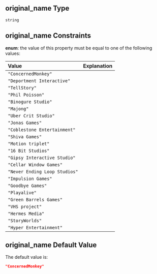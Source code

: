 ## original\_name Type

`string`

## original\_name Constraints

**enum**: the value of this property must be equal to one of the following values:

| Value                         | Explanation |
| :---------------------------- | :---------- |
| `"ConcernedMonkey"`           |             |
| `"Deportment Interactive"`    |             |
| `"TellStory"`                 |             |
| `"Phil Poisson"`              |             |
| `"Binogure Studio"`           |             |
| `"Majong"`                    |             |
| `"Uber Crit Studio"`          |             |
| `"Jonas Games"`               |             |
| `"Coblestone Entertainment"`  |             |
| `"Shiva Games"`               |             |
| `"Motion triplet"`            |             |
| `"16 Bit Studios"`            |             |
| `"Gipsy Interactive Studio"`  |             |
| `"Cellar Window Games"`       |             |
| `"Never Ending Loop Studios"` |             |
| `"Impulsion Games"`           |             |
| `"Goodbye Games"`             |             |
| `"Playalive"`                 |             |
| `"Green Barrels Games"`       |             |
| `"VHS project"`               |             |
| `"Hermes Media"`              |             |
| `"StoryWorlds"`               |             |
| `"Hyper Entertainment"`       |             |

## original\_name Default Value

The default value is:

```json
"ConcernedMonkey"
```
